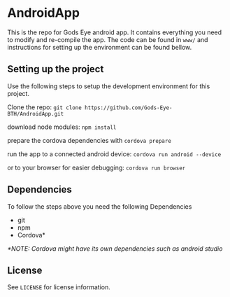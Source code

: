 # AndroidApp

This is the repo for Gods Eye android app. It contains everything you need
to modify and re-compile the app. The code can be found in `www/` and instructions
for setting up the environment can be found bellow.

## Setting up the project
Use the following steps to setup the development environment for this project.

Clone the repo: `git clone https://github.com/Gods-Eye-BTH/AndroidApp.git`

download node modules: `npm install`

prepare the cordova dependencies with `cordova prepare`

run the app to a connected android device: `cordova run android --device`

or to your browser for easier debugging: `cordova run browser`


## Dependencies
To follow the steps above you need the following Dependencies

- git
- npm
- Cordova\*

*\*NOTE: Cordova might have its own dependencies such as android studio*

## License
See `LICENSE` for license information.
